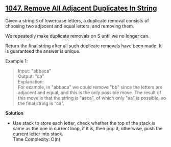 ## [1047. Remove All Adjacent Duplicates In String](https://leetcode.com/problems/remove-all-adjacent-duplicates-in-string/)

Given a string `S` of lowercase letters, a duplicate removal consists of choosing two adjacent and equal letters, and removing them.

We repeatedly make duplicate removals on S until we no longer can.

Return the final string after all such duplicate removals have been made.  It is guaranteed the answer is unique.  

Example 1:
>Input: "abbaca"  
Output: "ca"  
Explanation:   
For example, in "abbaca" we could remove "bb" since the letters are adjacent and equal, and this is the only possible move.  The result of this move is that the string is "aaca", of which only "aa" is possible, so the final string is "ca".  

**Solution**
* Use stack to store each letter, check whether the top of the stack is same as the one in current loop, if it is, then pop it, otherwise, push the current letter into stack.  
Time Complexity: O(n)
